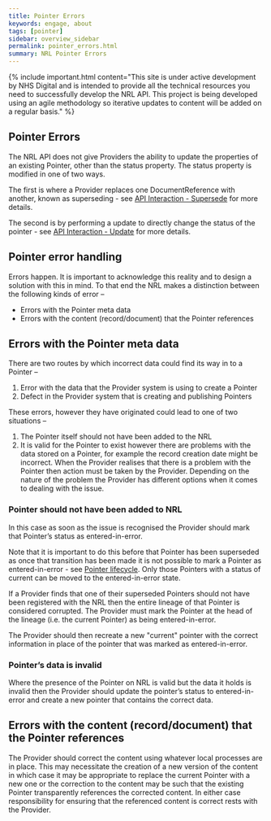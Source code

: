 ```yaml
---
title: Pointer Errors
keywords: engage, about
tags: [pointer]
sidebar: overview_sidebar
permalink: pointer_errors.html
summary: NRL Pointer Errors
---
```


{% include important.html content="This site is under active development by NHS Digital and is intended to provide all the technical resources you need to successfully develop the NRL API. This project is being developed using an agile methodology so iterative updates to content will be added on a regular basis." %}

## Pointer Errors ##

The NRL API does not give Providers the ability to update the properties of an existing Pointer, other than the status property. The status property is modified in one of two ways. 

The first is where a Provider replaces one DocumentReference with another, known as superseding - see [API Interaction - Supersede](api_interaction_supersede.html) for more details. 

The second is by performing a update to directly change the status of the pointer - see [API Interaction - Update](api_interaction_update.html) for more details.

## Pointer error handling ##

Errors happen. It is important to acknowledge this reality and to design a solution with this in mind. To that end the NRL makes a distinction between the following kinds of error – 

- Errors with the Pointer meta data
- Errors with the content (record/document) that the Pointer references

## Errors with the Pointer meta data ##

There are two routes by which incorrect data could find its way in to a Pointer – 
1.	Error with the data that the Provider system is using to create a Pointer
2.	Defect in the Provider system that is creating and publishing Pointers

These errors, however they have originated could lead to one of two situations – 
1.	The Pointer itself should not have been added to the NRL
2.	It is valid for the Pointer to exist however there are problems with the data stored on a Pointer, for example the record creation date might be incorrect.
When the Provider realises that there is a problem with the Pointer then action must be taken by the Provider. Depending on the nature of the problem the Provider has different options when it comes to dealing with the issue.

### Pointer should not have been added to NRL ###

In this case as soon as the issue is recognised the Provider should mark that Pointer’s status as entered-in-error.

Note that it is important to do this before that Pointer has been superseded as once that transition has been made it is not possible to mark a Pointer as entered-in-error - see [Pointer lifecycle](pointer_lifecycle.html). Only those Pointers with a status of current can be moved to the entered-in-error state.

If a Provider finds that one of their superseded Pointers should not have been registered with the NRL then the entire lineage of that Pointer is considered corrupted. The Provider must mark the Pointer at the head of the lineage (i.e. the current Pointer) as being entered-in-error.

The Provider should then recreate a new "current" pointer with the correct information in place of the pointer that was marked as entered-in-error.

### Pointer’s data is invalid ###

Where the presence of the Pointer on NRL is valid but the data it holds is invalid then the Provider should update the pointer’s status to entered-in-error and create a new pointer that contains the correct data.

## Errors with the content (record/document) that the Pointer references ##

The Provider should correct the content using whatever local processes are in place. This may necessitate the creation of a new version of the content in which case it may be appropriate to replace the current Pointer with a new one or the correction to the content may be such that the existing Pointer transparently references the corrected content. In either case responsibility for ensuring that the referenced content is correct rests with the Provider.










